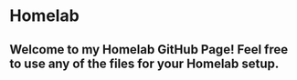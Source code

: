 # Homelab

## Welcome to my Homelab GitHub Page! Feel free to use any of the files for your Homelab setup.
